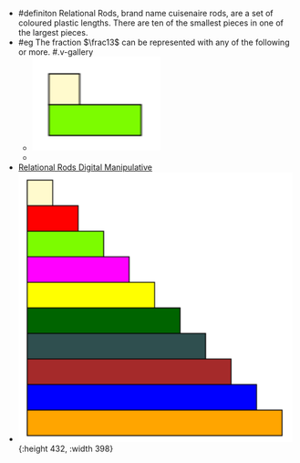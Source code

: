 - #definiton Relational Rods, brand name cuisenaire rods, are a set of coloured plastic lengths. There are ten of the smallest pieces in one of the largest pieces.
- #eg The fraction $\frac13$ can be represented with any of the following or more. #.v-gallery
	- ![image.png](../assets/image_1748109539896_0.png)
	-
- [Relational Rods Digital Manipulative](https://mathsbot.com/manipulatives/rods)
- ![image.png](../assets/image_1748109247575_0.png){:height 432, :width 398}